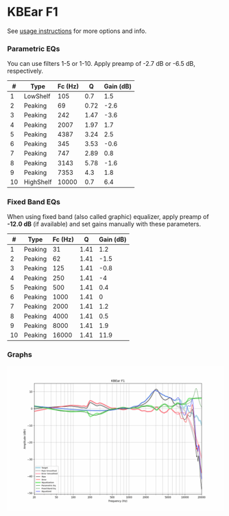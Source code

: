 # KBEar F1
See [usage instructions](https://github.com/jaakkopasanen/AutoEq#usage) for more options and info.

### Parametric EQs
You can use filters 1-5 or 1-10. Apply preamp of -2.7 dB or -6.5 dB, respectively.

|   # | Type      |   Fc (Hz) |    Q |   Gain (dB) |
|-----|-----------|-----------|------|-------------|
|   1 | LowShelf  |       105 | 0.7  |         1.5 |
|   2 | Peaking   |        69 | 0.72 |        -2.6 |
|   3 | Peaking   |       242 | 1.47 |        -3.6 |
|   4 | Peaking   |      2007 | 1.97 |         1.7 |
|   5 | Peaking   |      4387 | 3.24 |         2.5 |
|   6 | Peaking   |       345 | 3.53 |        -0.6 |
|   7 | Peaking   |       747 | 2.89 |         0.8 |
|   8 | Peaking   |      3143 | 5.78 |        -1.6 |
|   9 | Peaking   |      7353 | 4.3  |         1.8 |
|  10 | HighShelf |     10000 | 0.7  |         6.4 |

### Fixed Band EQs
When using fixed band (also called graphic) equalizer, apply preamp of **-12.0 dB** (if available) and set gains manually with these parameters.

|   # | Type    |   Fc (Hz) |    Q |   Gain (dB) |
|-----|---------|-----------|------|-------------|
|   1 | Peaking |        31 | 1.41 |         1.2 |
|   2 | Peaking |        62 | 1.41 |        -1.5 |
|   3 | Peaking |       125 | 1.41 |        -0.8 |
|   4 | Peaking |       250 | 1.41 |        -4   |
|   5 | Peaking |       500 | 1.41 |         0.4 |
|   6 | Peaking |      1000 | 1.41 |         0   |
|   7 | Peaking |      2000 | 1.41 |         1.2 |
|   8 | Peaking |      4000 | 1.41 |         0.5 |
|   9 | Peaking |      8000 | 1.41 |         1.9 |
|  10 | Peaking |     16000 | 1.41 |        11.9 |

### Graphs
![](./KBEar%20F1.png)
